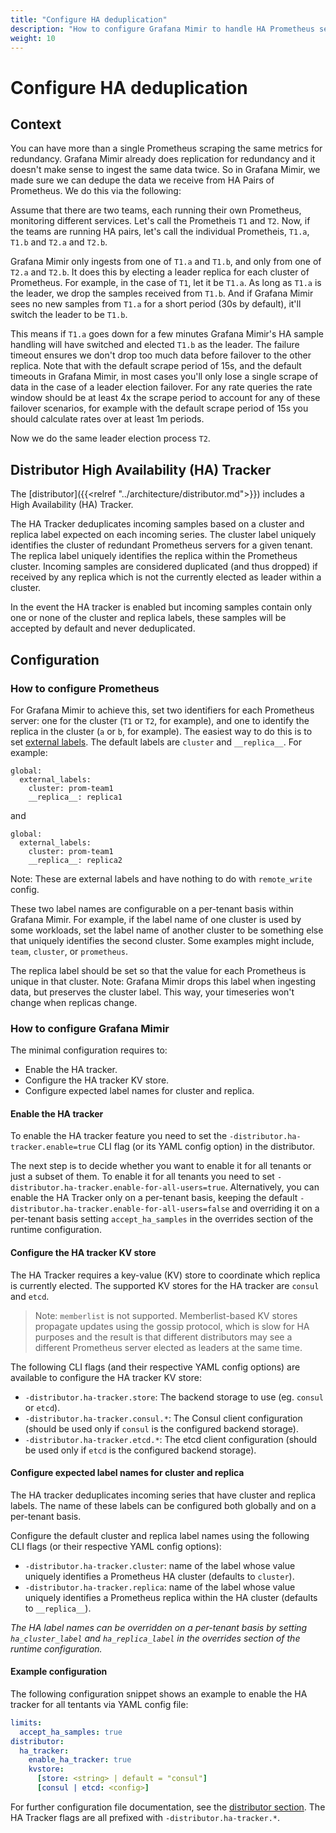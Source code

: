 ```yaml
---
title: "Configure HA deduplication"
description: "How to configure Grafana Mimir to handle HA Prometheus server deduplication."
weight: 10
---
```


# Configure HA deduplication

## Context

You can have more than a single Prometheus scraping the same metrics for redundancy. Grafana Mimir already does replication for redundancy and it doesn't make sense to ingest the same data twice. So in Grafana Mimir, we made sure we can dedupe the data we receive from HA Pairs of Prometheus. We do this via the following:

Assume that there are two teams, each running their own Prometheus, monitoring different services. Let's call the Prometheis `T1` and `T2`. Now, if the teams are running HA pairs, let's call the individual Prometheis, `T1.a`, `T1.b` and `T2.a` and `T2.b`.

Grafana Mimir only ingests from one of `T1.a` and `T1.b`, and only from one of `T2.a` and `T2.b`. It does this by electing a leader replica for each cluster of Prometheus. For example, in the case of `T1`, let it be `T1.a`. As long as `T1.a` is the leader, we drop the samples received from `T1.b`. And if Grafana Mimir sees no new samples from `T1.a` for a short period (30s by default), it'll switch the leader to be `T1.b`.

This means if `T1.a` goes down for a few minutes Grafana Mimir's HA sample handling will have switched and elected `T1.b` as the leader. The failure timeout ensures we don't drop too much data before failover to the other replica. Note that with the default scrape period of 15s, and the default timeouts in Grafana Mimir, in most cases you'll only lose a single scrape of data in the case of a leader election failover. For any rate queries the rate window should be at least 4x the scrape period to account for any of these failover scenarios, for example with the default scrape period of 15s you should calculate rates over at least 1m periods.

Now we do the same leader election process `T2`.

## Distributor High Availability (HA) Tracker

The [distributor]({{<relref "../architecture/distributor.md">}}) includes a High Availability (HA) Tracker.

The HA Tracker deduplicates incoming samples based on a cluster and replica label expected on each incoming series.
The cluster label uniquely identifies the cluster of redundant Prometheus servers for a given tenant.
The replica label uniquely identifies the replica within the Prometheus cluster.
Incoming samples are considered duplicated (and thus dropped) if received by any replica which is not the currently elected as leader within a cluster.

In the event the HA tracker is enabled but incoming samples contain only one or none of the cluster and replica labels, these samples will be accepted by default and never deduplicated.

## Configuration

### How to configure Prometheus

For Grafana Mimir to achieve this, set two identifiers for each Prometheus server: one for the cluster (`T1` or `T2`, for example), and one to identify the replica in the cluster (`a` or `b`, for example). The easiest way to do this is to set [external labels](https://prometheus.io/docs/prometheus/latest/configuration/configuration/). The default labels are `cluster` and `__replica__`. For example:

```
global:
  external_labels:
    cluster: prom-team1
    __replica__: replica1
```

and

```
global:
  external_labels:
    cluster: prom-team1
    __replica__: replica2
```

Note: These are external labels and have nothing to do with `remote_write` config.

These two label names are configurable on a per-tenant basis within Grafana Mimir. For example, if the label name of one cluster is used by some workloads, set the label name of another cluster to be something else that uniquely identifies the second cluster. Some examples might include, `team`, `cluster`, or `prometheus`.

The replica label should be set so that the value for each Prometheus is unique in that cluster. Note: Grafana Mimir drops this label when ingesting data, but preserves the cluster label. This way, your timeseries won't change when replicas change.

### How to configure Grafana Mimir

The minimal configuration requires to:

- Enable the HA tracker.
- Configure the HA tracker KV store.
- Configure expected label names for cluster and replica.

#### Enable the HA tracker

To enable the HA tracker feature you need to set the `-distributor.ha-tracker.enable=true` CLI flag (or its YAML config option) in the distributor.

The next step is to decide whether you want to enable it for all tenants or just a subset of them.
To enable it for all tenants you need to set `-distributor.ha-tracker.enable-for-all-users=true`.
Alternatively, you can enable the HA Tracker only on a per-tenant basis, keeping the default `-distributor.ha-tracker.enable-for-all-users=false` and overriding it on a per-tenant basis setting `accept_ha_samples` in the overrides section of the runtime configuration.

#### Configure the HA tracker KV store

The HA Tracker requires a key-value (KV) store to coordinate which replica is currently elected.
The supported KV stores for the HA tracker are `consul` and `etcd`.

> Note: `memberlist` is not supported. Memberlist-based KV stores propagate updates using the gossip protocol, which is slow for HA purposes and the result is that different distributors may see a different Prometheus server elected as leaders at the same time.

The following CLI flags (and their respective YAML config options) are available to configure the HA tracker KV store:

- `-distributor.ha-tracker.store`: The backend storage to use (eg. `consul` or `etcd`).
- `-distributor.ha-tracker.consul.*`: The Consul client configuration (should be used only if `consul` is the configured backend storage).
- `-distributor.ha-tracker.etcd.*`: The etcd client configuration (should be used only if `etcd` is the configured backend storage).

#### Configure expected label names for cluster and replica

The HA tracker deduplicates incoming series that have cluster and replica labels.
The name of these labels can be configured both globally and on a per-tenant basis.

Configure the default cluster and replica label names using the following CLI flags (or their respective YAML config options):

- `-distributor.ha-tracker.cluster`: name of the label whose value uniquely identifies a Prometheus HA cluster (defaults to `cluster`).
- `-distributor.ha-tracker.replica`: name of the label whose value uniquely identifies a Prometheus replica within the HA cluster (defaults to `__replica__`).

_The HA label names can be overridden on a per-tenant basis by setting `ha_cluster_label` and `ha_replica_label` in the overrides section of the runtime configuration._

#### Example configuration

The following configuration snippet shows an example to enable the HA tracker for all tentants via YAML config file:

```yaml
limits:
  accept_ha_samples: true
distributor:
  ha_tracker:
    enable_ha_tracker: true
    kvstore:
      [store: <string> | default = "consul"]
      [consul | etcd: <config>]
```

For further configuration file documentation, see the [distributor section](../configuration/config-file-reference.md#distributor). The HA Tracker flags are all prefixed with `-distributor.ha-tracker.*`.
